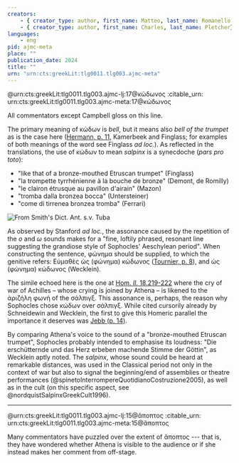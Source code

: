 ```yaml
---
creators:
    - { creator_type: author, first_name: Matteo, last_name: Romanello }
    - { creator_type: author, first_name: Charles, last_name: Pletcher}
languages:
    - eng
pid: ajmc-meta
place: ""
publication_date: 2024
title: ""
urn: "urn:cts:greekLit:tlg0011.tlg003.ajmc-meta"
---
```


@urn:cts:greekLit:tlg0011.tlg003.ajmc-lj:17@κώδωνος
:citable_urn: urn:cts:greekLit:tlg0011.tlg003.ajmc-meta:17@κώδωνος

All commentators except Campbell gloss on this line.

The primary meaning of κώδων is *bell*, but it means also *bell of the trumpet* as is the case here ([Hermann, p. 11](https://multi.ajmc.ch/passages/urn:cts:greekLit:tlg0011.tlg003:1-133?gloss=urn:cts:greekLit:tlg0011.tlg003.ajmc-her:17@κώδωνος), Kamerbeek and Finglass; for examples of both meanings of the word see Finglass *ad loc.*). As reflected in the translations, the use of κώδων to mean *salpinx* is a synecdoche (*pars pro toto*):
- "like that of a bronze-mouthed Etruscan trumpet" (Finglass)
- "la trompette tyrrhénienne à la bouche de bronze" (Demont, de Romilly)
- "le clairon étrusque au pavillon d'airain" (Mazon)
- "tromba dalla bronzea bocca" (Untersteiner)
- "come di tirrenea bronzea tromba" (Ferrari)

![From Smith's Dict. Ant. s.v. Tuba ](http://images.perseus.tufts.edu/images/1999.04.1/1999.04.0063.fig20902)

As observed by Stanford *ad loc.*, the assonance caused by the repetition of the *ο* and *ω* sounds makes for a "fine, loftily phrased, resonant line suggesting the grandiose style of Sophocles' Aeschylean period".
When constructing the sentence, φώνημα should be supplied, to which the genitive refers: Εὐμαθὲς ὡς (φώνημα) κώδωνος ([Tournier, p. 8](https://multi.ajmc.ch/passages/urn:cts:greekLit:tlg0011.tlg003:1-133?gloss=urn:cts:greekLit:tlg0011.tlg003.ajmc-tou:17@χαλκοστόμου-17@Τυρσηνικῆς)), and ὡς (φώνημα) κώδωνος (Wecklein).

The simile echoed here is the one at [Hom. *Il.* 18.219-222](https://scaife.perseus.org/reader/urn:cts:greekLit:tlg0012.tlg001:18.219-18.222) where the cry of war of Achilles – whose crying is joined by Athena – is likened to the ἀριζήλη φωνή of the σάλπιγξ. This assonance is, perhaps, the reason why Sophocles chose κώδων over σάλπιγξ. While cited cursorily already by Schneidewin and Wecklein, the first to give this Homeric parallel the importance it deserves was [Jebb (p. 14)](https://multi.ajmc.ch/passages/urn:cts:greekLit:tlg0011.tlg003:1-133?gloss=urn:cts:greekLit:tlg0011.tlg003.ajmc-jeb:17@κώδωνος-17@Τυρσηνικῆς).

By comparing Athena's voice to the sound of a "bronze-mouthed Etruscan trumpet", Sophocles probably intended to emphasise its loudness: "Die erschütternde und das Herz erbeben machende Stimme der Göttin", as Wecklein aptly noted. The *salpinx*, whose sound could be heard at remarkable distances, was used in the Classical period not only in the context of war but also to signal the beginning/end of assemblies or theatre performances (\@spinetoInterrompereQuotidianoCostruzione2005), as well as in the cult (on this specific aspect, see \@nordquistSalpinxGreekCult1996).

---

@urn:cts:greekLit:tlg0011.tlg003.ajmc-lj:15@ἄποπτος
:citable_urn: urn:cts:greekLit:tlg0011.tlg003.ajmc-meta:15@ἄποπτος

Many commentators have puzzled over the extent of ἄποπτος --- that is, they have wondered whether Athena is visible to the audience or if she instead makes her comment from off-stage.
